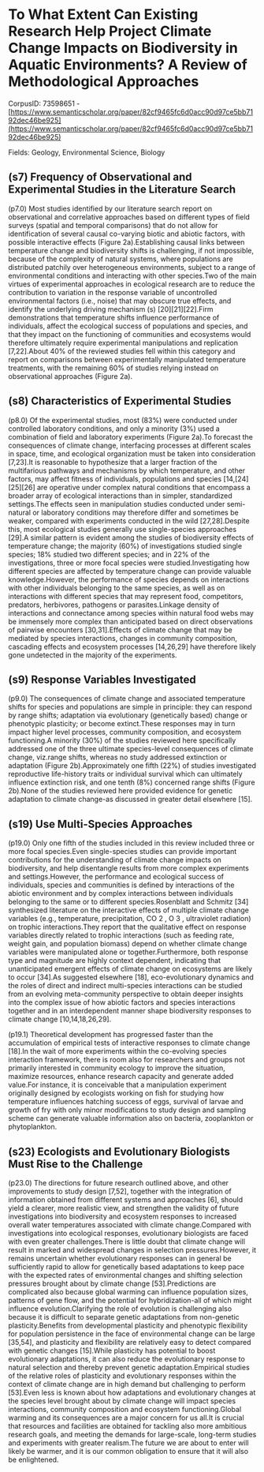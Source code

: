 # To What Extent Can Existing Research Help Project Climate Change Impacts on Biodiversity in Aquatic Environments? A Review of Methodological Approaches

CorpusID: 73598651 - [https://www.semanticscholar.org/paper/82cf9465fc6d0acc90d97ce5bb7192dec46be925](https://www.semanticscholar.org/paper/82cf9465fc6d0acc90d97ce5bb7192dec46be925)

Fields: Geology, Environmental Science, Biology

## (s7) Frequency of Observational and Experimental Studies in the Literature Search
(p7.0) Most studies identified by our literature search report on observational and correlative approaches based on different types of field surveys (spatial and temporal comparisons) that do not allow for identification of several causal co-varying biotic and abiotic factors, with possible interactive effects (Figure 2a).Establishing causal links between temperature change and biodiversity shifts is challenging, if not impossible, because of the complexity of natural systems, where populations are distributed patchily over heterogeneous environments, subject to a range of environmental conditions and interacting with other species.Two of the main virtues of experimental approaches in ecological research are to reduce the contribution to variation in the response variable of uncontrolled environmental factors (i.e., noise) that may obscure true effects, and identify the underlying driving mechanism (s) [20][21][22].Firm demonstrations that temperature shifts influence performance of individuals, affect the ecological success of populations and species, and that they impact on the functioning of communities and ecosystems would therefore ultimately require experimental manipulations and replication [7,22].About 40% of the reviewed studies fell within this category and report on comparisons between experimentally manipulated temperature treatments, with the remaining 60% of studies relying instead on observational approaches (Figure 2a).
## (s8) Characteristics of Experimental Studies
(p8.0) Of the experimental studies, most (83%) were conducted under controlled laboratory conditions, and only a minority (3%) used a combination of field and laboratory experiments (Figure 2a).To forecast the consequences of climate change, interfacing processes at different scales in space, time, and ecological organization must be taken into consideration [7,23].It is reasonable to hypothesize that a larger fraction of the multifarious pathways and mechanisms by which temperature, and other factors, may affect fitness of individuals, populations and species [14,[24][25][26] are operative under complex natural conditions that encompass a broader array of ecological interactions than in simpler, standardized settings.The effects seen in manipulation studies conducted under semi-natural or laboratory conditions may therefore differ and sometimes be weaker, compared with experiments conducted in the wild [27,28].Despite this, most ecological studies generally use single-species approaches [29].A similar pattern is evident among the studies of biodiversity effects of temperature change; the majority (60%) of investigations studied single species; 18% studied two different species; and in 22% of the investigations, three or more focal species were studied.Investigating how different species are affected by temperature change can provide valuable knowledge.However, the performance of species depends on interactions with other individuals belonging to the same species, as well as on interactions with different species that may represent food, competitors, predators, herbivores, pathogens or parasites.Linkage density of interactions and connectance among species within natural food webs may be immensely more complex than anticipated based on direct observations of pairwise encounters [30,31].Effects of climate change that may be mediated by species interactions, changes in community composition, cascading effects and ecosystem processes [14,26,29] have therefore likely gone undetected in the majority of the experiments.
## (s9) Response Variables Investigated
(p9.0) The consequences of climate change and associated temperature shifts for species and populations are simple in principle: they can respond by range shifts; adaptation via evolutionary (genetically based) change or phenotypic plasticity; or become extinct.These responses may in turn impact higher level processes, community composition, and ecosystem functioning.A minority (30%) of the studies reviewed here specifically addressed one of the three ultimate species-level consequences of climate change, viz.range shifts, whereas no study addressed extinction or adaptation (Figure 2b).Approximately one fifth (22%) of studies investigated reproductive life-history traits or individual survival which can ultimately influence extinction risk, and one tenth (8%) concerned range shifts (Figure 2b).None of the studies reviewed here provided evidence for genetic adaptation to climate change-as discussed in greater detail elsewhere [15].
## (s19) Use Multi-Species Approaches
(p19.0) Only one fifth of the studies included in this review included three or more focal species.Even single-species studies can provide important contributions for the understanding of climate change impacts on biodiversity, and help disentangle results from more complex experiments and settings.However, the performance and ecological success of individuals, species and communities is defined by interactions of the abiotic environment and by complex interactions between individuals belonging to the same or to different species.Rosenblatt and Schmitz [34] synthesized literature on the interactive effects of multiple climate change variables (e.g., temperature, precipitation, CO 2 , O 3 , ultraviolet radiation) on trophic interactions.They report that the qualitative effect on response variables directly related to trophic interactions (such as feeding rate, weight gain, and population biomass) depend on whether climate change variables were manipulated alone or together.Furthermore, both response type and magnitude are highly context dependent, indicating that unanticipated emergent effects of climate change on ecosystems are likely to occur [34].As suggested elsewhere [18], eco-evolutionary dynamics and the roles of direct and indirect multi-species interactions can be studied from an evolving meta-community perspective to obtain deeper insights into the complex issue of how abiotic factors and species interactions together and in an interdependent manner shape biodiversity responses to climate change [10,14,18,26,29].

(p19.1) Theoretical development has progressed faster than the accumulation of empirical tests of interactive responses to climate change [18].In the wait of more experiments within the co-evolving species interaction framework, there is room also for researchers and groups not primarily interested in community ecology to improve the situation, maximize resources, enhance research capacity and generate added value.For instance, it is conceivable that a manipulation experiment originally designed by ecologists working on fish for studying how temperature influences hatching success of eggs, survival of larvae and growth of fry with only minor modifications to study design and sampling scheme can generate valuable information also on bacteria, zooplankton or phytoplankton.
## (s23) Ecologists and Evolutionary Biologists Must Rise to the Challenge
(p23.0) The directions for future research outlined above, and other improvements to study design [7,52], together with the integration of information obtained from different systems and approaches [6], should yield a clearer, more realistic view, and strengthen the validity of future investigations into biodiversity and ecosystem responses to increased overall water temperatures associated with climate change.Compared with investigations into ecological responses, evolutionary biologists are faced with even greater challenges.There is little doubt that climate change will result in marked and widespread changes in selection pressures.However, it remains uncertain whether evolutionary responses can in general be sufficiently rapid to allow for genetically based adaptations to keep pace with the expected rates of environmental changes and shifting selection pressures brought about by climate change [53].Predictions are complicated also because global warming can influence population sizes, patterns of gene flow, and the potential for hybridization-all of which might influence evolution.Clarifying the role of evolution is challenging also because it is difficult to separate genetic adaptations from non-genetic plasticity.Benefits from developmental plasticity and phenotypic flexibility for population persistence in the face of environmental change can be large [35,54], and plasticity and flexibility are relatively easy to detect compared with genetic changes [15].While plasticity has potential to boost evolutionary adaptations, it can also reduce the evolutionary response to natural selection and thereby prevent genetic adaptation.Empirical studies of the relative roles of plasticity and evolutionary responses within the context of climate change are in high demand but challenging to perform [53].Even less is known about how adaptations and evolutionary changes at the species level brought about by climate change will impact species interactions, community composition and ecosystem functioning.Global warming and its consequences are a major concern for us all.It is crucial that resources and facilities are obtained for tackling also more ambitious research goals, and meeting the demands for large-scale, long-term studies and experiments with greater realism.The future we are about to enter will likely be warmer, and it is our common obligation to ensure that it will also be enlightened.

